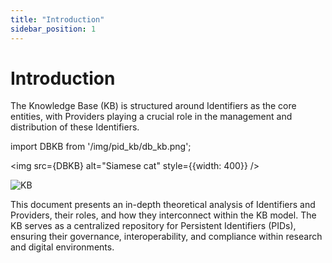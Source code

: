 ```yaml
---
title: "Introduction"
sidebar_position: 1
---
```

# Introduction

The Knowledge Base (KB) is structured around Identifiers as the core entities, with Providers playing a crucial role in the management and distribution of these Identifiers. 

import DBKB from '/img/pid_kb/db_kb.png';

<img src={DBKB} alt="Siamese cat" style={{width: 400}} />

![KB](/img/pid_kb/db_kb.png)


This document presents an in-depth theoretical analysis of Identifiers and Providers, their roles, and how they interconnect within the KB model.
The KB serves as a centralized repository for Persistent Identifiers (PIDs), ensuring their governance, interoperability, and compliance within research and digital environments.
